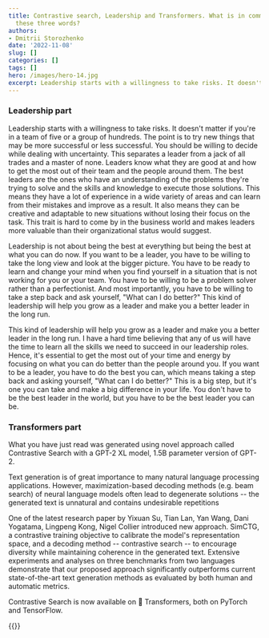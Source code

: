 ```yaml
---
title: Contrastive search, Leadership and Transformers. What is in common between
  these three words?
authors: 
- Dmitrii Storozhenko
date: '2022-11-08'
slug: []
categories: []
tags: []
hero: /images/hero-14.jpg
excerpt: Leadership starts with a willingness to take risks. It doesn't matter if you're managing a team of five or hundreds of people. The point is to try new things that may be more successful or less successful. You should be willing to decide while dealing with uncertainty.
---
```


### Leadership part

Leadership starts with a willingness to take risks. It doesn't matter if you're in a team of five or a group of hundreds. The point is to try new things that may be more successful or less successful. You should be willing to decide while dealing with uncertainty. This separates a leader from a jack of all trades and a master of none. Leaders know what they are good at and how to get the most out of their team and the people around them. The best leaders are the ones who have an understanding of the problems they're trying to solve and the skills and knowledge to execute those solutions. This means they have a lot of experience in a wide variety of areas and can learn from their mistakes and improve as a result. It also means they can be creative and adaptable to new situations without losing their focus on the task. This trait is hard to come by in the business world and makes leaders more valuable than their organizational status would suggest.

Leadership is not about being the best at everything but being the best at what you can do now. If you want to be a leader, you have to be willing to take the long view and look at the bigger picture. You have to be ready to learn and change your mind when you find yourself in a situation that is not working for you or your team. You have to be willing to be a problem solver rather than a perfectionist. And most importantly, you have to be willing to take a step back and ask yourself, "What can I do better?" This kind of leadership will help you grow as a leader and make you a better leader in the long run.

 

This kind of leadership will help you grow as a leader and make you a better leader in the long run. I have a hard time believing that any of us will have the time to learn all the skills we need to succeed in our leadership roles. Hence, it's essential to get the most out of your time and energy by focusing on what you can do better than the people around you. If you want to be a leader, you have to do the best you can, which means taking a step back and asking yourself, "What can I do better?" This is a big step, but it's one you can take and make a big difference in your life. You don't have to be the best leader in the world, but you have to be the best leader you can be.

### Transformers part

What you have just read was generated using novel approach called Contrastive Search with a GPT-2 XL model, 1.5B parameter version of GPT-2.

Text generation is of great importance to many natural language processing applications. However, maximization-based decoding methods (e.g. beam search) of neural language models often lead to degenerate solutions -- the generated text is unnatural and contains undesirable repetitions

One of the latest research paper by Yixuan Su, Tian Lan, Yan Wang, Dani Yogatama, Lingpeng Kong, Nigel Collier introduced new approach.  SimCTG, a contrastive training objective to calibrate the model's representation space, and a decoding method -- contrastive search -- to encourage diversity while maintaining coherence in the generated text. Extensive experiments and analyses on three benchmarks from two languages demonstrate that our proposed approach significantly outperforms current state-of-the-art text generation methods as evaluated by both human and automatic metrics.

Contrastive Search is now available on 🤗 Transformers, both on PyTorch and TensorFlow.




{{<subscribe email = "your@email.com">}}